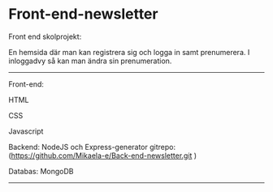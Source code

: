 # Front-end-newsletter


Front end skolprojekt:

En hemsida där man kan registrera sig och logga in samt prenumerera. 
I inloggadvy så kan man ändra sin prenumeration.
________
Front-end: 

HTML

CSS

Javascript

Backend: NodeJS och Express-generator gitrepo: (https://github.com/Mikaela-e/Back-end-newsletter.git ) 

Databas: MongoDB
_______
